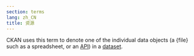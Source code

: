 ```yaml
---
section: terms
lang: zh_CN
title: 资源
---
```



CKAN uses this term to denote one of the individual data objects (a {file} such as a spreadsheet, or an [API](/glossary/en/terms/api/)) in a [dataset](/glossary/en/terms/dataset/).